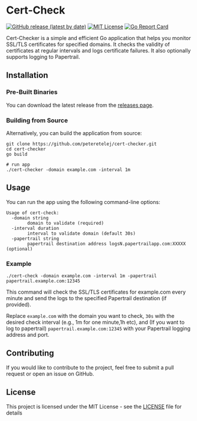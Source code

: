 # Cert-Check
[![GitHub release (latest by date)](https://img.shields.io/github/v/release/peteretelej/cert-checker)](https://github.com/peteretelej/cert-checker/releases)
[![MIT License](https://img.shields.io/badge/License-MIT-blue.svg)](LICENSE)
[![Go Report Card](https://goreportcard.com/badge/github.com/peteretelej/cert-checker)](https://goreportcard.com/report/github.com/peteretelej/cert-checker)


Cert-Checker is a simple and efficient Go application that helps you monitor SSL/TLS certificates for specified domains. It checks the validity of certificates at regular intervals and logs certificate failures. 
It also optionally supports logging to Papertrail.

## Installation
### Pre-Built Binaries
You can download the latest release from the [releases page](https://github.com/peteretelej/cert-checker/releases).

### Building from Source
Alternatively, you can build the application from source:
```shell
git clone https://github.com/peteretelej/cert-checker.git
cd cert-checker
go build

# run app
./cert-checker -domain example.com -interval 1m
```

## Usage
You can run the app using the following command-line options:
```
Usage of cert-check:
  -domain string
        domain to validate (required)
  -interval duration
        interval to validate domain (default 30s)
  -papertrail string
        papertrail destination address logsN.papertrailapp.com:XXXXX (optional)
```

### Example 
```
./cert-check -domain example.com -interval 1m -papertrail papertrail.example.com:12345
```

This command will check the SSL/TLS certificates for example.com every minute and send the logs to the specified Papertrail destination (if provided).

Replace `example.com` with the domain you want to check, `30s` with the desired check interval (e.g., 1m for one minute,1h etc), and (If you want to log to papertrail) `papertrail.example.com:12345` with your Papertrail logging address and port.


## Contributing
If you would like to contribute to the project, feel free to submit a pull request or open an issue on GitHub.

## License
This project is licensed under the MIT License - see the [LICENSE](LICENSE) file for details


